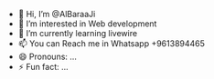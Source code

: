 - 👋 Hi, I’m @AlBaraaJi
- 👀 I’m interested in Web development
- 🌱 I’m currently learning livewire
- 📫 You can Reach me in Whatsapp +9613894465
- 😄 Pronouns: ...
- ⚡ Fun fact: ...

<!---
AlBaraaJi/AlBaraaJi is a ✨ special ✨ repository because its `README.md` (this file) appears on your GitHub profile.
You can click the Preview link to take a look at your changes.
--->
